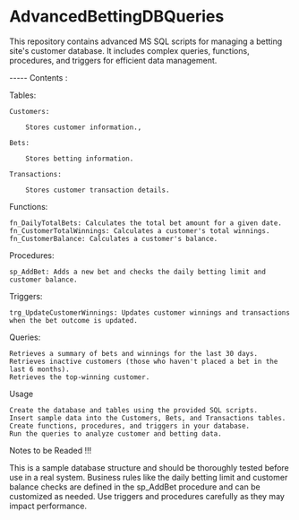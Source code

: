 # AdvancedBettingDBQueries
This repository contains advanced MS SQL scripts for managing a betting site's customer database. It includes complex queries, functions, procedures, and triggers for efficient data management.

----- Contents :

Tables:

	Customers: 

		Stores customer information.,
 
	Bets:

		Stores betting information.

	Transactions: 

		Stores customer transaction details.

Functions:

	fn_DailyTotalBets: Calculates the total bet amount for a given date.
	fn_CustomerTotalWinnings: Calculates a customer's total winnings.
	fn_CustomerBalance: Calculates a customer's balance.
 
Procedures:

	sp_AddBet: Adds a new bet and checks the daily betting limit and customer balance.
 
Triggers:

	trg_UpdateCustomerWinnings: Updates customer winnings and transactions when the bet outcome is updated.

Queries:

	Retrieves a summary of bets and winnings for the last 30 days.
	Retrieves inactive customers (those who haven't placed a bet in the last 6 months).
	Retrieves the top-winning customer.
 
Usage

	Create the database and tables using the provided SQL scripts.
	Insert sample data into the Customers, Bets, and Transactions tables.
	Create functions, procedures, and triggers in your database.
	Run the queries to analyze customer and betting data.
 
Notes to be Readed !!!

This is a sample database structure and should be thoroughly tested before use in a real system.
Business rules like the daily betting limit and customer balance checks are defined in the sp_AddBet procedure and can be customized as needed.
Use triggers and procedures carefully as they may impact performance.
